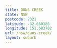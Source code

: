 ```yaml
---
title: DUNS CREEK
state: NSW
postcode: 2321
latitude: -32.660186
longitude: 151.683702
url: /nsw/duns-creek/
layout: suburb
---
```


